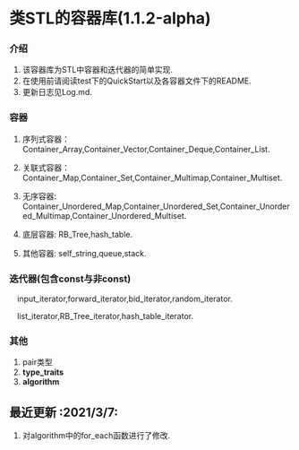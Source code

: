 # 类STL的容器库(**1.1.2-alpha**)

### 介绍
1. 该容器库为STL中容器和迭代器的简单实现.
2. 在使用前请阅读test下的QuickStart以及各容器文件下的README.
3. 更新日志见Log.md.



### 容器
1. 序列式容器：Container_Array,Container_Vector,Container_Deque,Container_List.
    
2. 关联式容器：Container_Map,Container_Set,Container_Multimap,Container_Multiset.

3. 无序容器: Container_Unordered_Map,Container_Unordered_Set,Container_Unordered_Multimap,Container_Unordered_Multiset.

4. 底层容器: RB_Tree,hash_table.

5. 其他容器: self_string,queue,stack.


### 迭代器(包含const与非const)
&emsp;input_iterator,forward_iterator,bid_iterator,random_iterator. 

&emsp;list_iterator,RB_Tree_iterator,hash_table_iterator.

### 其他
1. pair类型
2. **type_traits**
3. **algorithm**


## 最近更新 :2021/3/7:
1. 对algorithm中的for_each函数进行了修改.